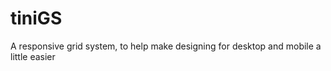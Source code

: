 tiniGS
======

A responsive grid system, to help make designing for desktop and mobile a little easier